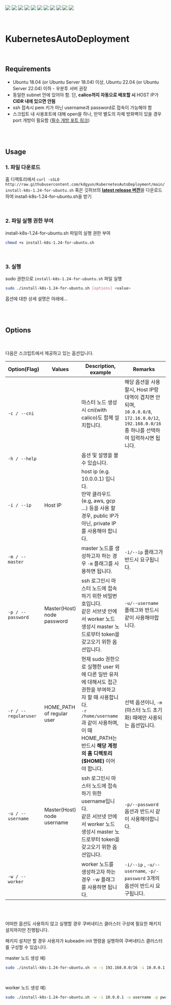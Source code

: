    
   
![](https://img.shields.io/github/v/release/kdgyun/KubernetesAutoDeployment?style=flat-square)
![](https://img.shields.io/github/issues/kdgyun/KubernetesAutoDeployment?color=red&style=flat-square)
![](https://img.shields.io/github/issues-closed/kdgyun/KubernetesAutoDeployment?style=flat-square)
![](https://img.shields.io/github/license/kdgyun/KubernetesAutoDeployment?style=flat-square)
![](https://img.shields.io/github/languages/code-size/kdgyun/KubernetesAutoDeployment?style=flat-square)
![](https://img.shields.io/static/v1?label=Ubuntu&message=<=22.04.2_LTS(Jammy_Jellyfish)&color=green&style=flat-square&logo=ubuntu)
![](https://img.shields.io/static/v1?label=Ubuntu&message=>=v18.04.06_LTS(Bionic_Beaver)&color=green&style=flat-square&logo=ubuntu)
![](https://img.shields.io/static/v1?label=Kubernetes&message=v1.24.15&color=green&style=flat-square&logo=kubernetes)
![](https://img.shields.io/static/v1?label=cri-socket&message=cri-dockerd.v0.0.3&color=green&style=flat-square&logo=docker)
![](https://img.shields.io/static/v1?label=docker&message=v24.0.15&color=green&style=flat-square&logo=docker)
![](https://img.shields.io/static/v1?label=go&message=v1.20.5&color=green&style=flat-square&logo=go)



<br />

# KubernetesAutoDeployment
   

<br />
   
## Requirements   

- Ubuntu 18.04 (or Ubuntu Server 18.04) 이상, Ubuntu 22.04 (or Ubuntu Server 22.04) 이하 - 우분투 서버 권장
- 동일한 subnet 안에 있어야 함. 단, **calico까지 자동으로 배포할 시** HOST IP가 **CIDR 내에 있으면 안됨**
- ssh 접속시 pem 키가 아닌 username과 password로 접속이 가능해야 함
- 스크립트 내 사용포트에 대해 open을 하나, 만약 별도의 자체 방화벽이 있을 경우 port 개방이 필요함
  ([필수 개방 포트 링크](https://v1-24.docs.kubernetes.io/docs/reference/ports-and-protocols/))



<br />
<br />

## **Usage**


### 1. 파일 다운로드

홈 디렉토리에서 `curl -sSLO http://raw.githubusercontent.com/kdgyun/KubernetesAutoDeployment/main/install-k8s-1.24-for-ubuntu.sh` 혹은 깃허브의 [**latest release 버전**](https://github.com/kdgyun/KubernetesAutoDeployment/releases/)을 다운로드하여 install-k8s-1.24-for-ubuntu.sh을 받기

<br />   

### 2. 파일 실행 권한 부여

install-k8s-1.24-for-ubuntu.sh 파일의 실행 권한 부여

```bash
chmod +x install-k8s-1.24-for-ubuntu.sh
```

<br />   

### 3. 실행

sudo 권한으로 `install-k8s-1.24-for-ubuntu.sh`  파일 실행

```bash
sudo ./install-k8s-1.24-for-ubuntu.sh [options] <value>
```


옵션에 대한 상세 설명은 아래에…

<br />   

<br />   

## Options

<br />

다음은 스크립트에서 제공하고 있는 옵션입니다.

| Option(Flag) | Values | Description, example | Remarks |
| --- | --- | --- | --- |
| ```-c / --cni``` |  | 마스터 노드 생성시 cni(with calico)도 함께 설치합니다. | 해당 옵션을 사용할시, Host IP랑 대역이 겹치면 안되며, ```10.0.0.0/8```, ```172.16.0.0/12```, ```192.168.0.0/16``` 중 하나를 선택하여 입력하시면 됩니다. |
| ```-h / --help``` |  | 옵션 및 설명을 볼 수 있습니다. |  |
| ```-i / --ip``` | Host IP | host ip (e.g. 10.0.0.1) 입니다. <br /> 만약 클라우드(e.g, aws, gcp …) 등을 사용 할 경우, public IP가 아닌, private IP를 사용해야 합니다. |  |
| ```-m / --master``` |  | master 노드를 생성하고자 하는 경우 ```-m``` 플래그를 사용하면 됩니다. | ```-i/--ip``` 플래그가 반드시 요구됩니다. |
| ```-p / --password``` | Master(Host) node password | ssh 로그인시 마스터 노드에 접속하기 위한 비밀번호입니다. <br /> 같은 서브넷 안에서 worker 노드 생성시 master 노드로부터 token을 갖고오기 위한 옵션입니다.  | ```-u/--username``` 플래그와 반드시 같이 사용해야합니다. |
| ```-r / --regularuser``` | HOME_PATH of regular user | 현재 sudo 권한으로 실행한 user 외에 다른 일반 유저에 대해서도 접근 권한을 부여하고자 할 때 사용합니다. <br /> ```-r /home/username``` 과 같이 사용하며, 이 때 HOME_PATH는 반드시 **해당 계정의 홈 디렉토리($HOME)** 이어야 합니다. | 선택 옵션이나, ```-m``` (마스터 노드 초기화) 때에만 사용되는 옵션입니다. |
| ```-u / --username``` | Master(Host) node username | ssh 로그인시 마스터 노드에 접속하기 위한 username입니다. <br /> 같은 서브넷 안에서 worker 노드 생성시 master 노드로부터 token을 갖고오기 위한 옵션입니다.  | ```-p/--password``` 옵션과 반드시 같이 사용해야합니다. |
| ```-w / --worker``` |  | worker 노드를 생성하고자 하는 경우 -w 플래그를 사용하면 됩니다. | ```-i/--ip``` , ```-u/--username```, ```-p/-password``` 3개의 옵션이 반드시 요구됩니다. |

<br />
<br />

어떠한 옵션도 사용하지 않고 실행할 경우 쿠버네티스 클러스터 구성에 필요한 패키지 설치까지만 진행됩니다.

패키지 설치만 할 경우 사용자가 kubeadm init 명령을 실행하여 쿠버네티스 클러스터를 구성할 수 있습니다.

master 노드 생성 예)

```bash
sudo ./install-k8s-1.24-for-ubuntu.sh -m -c 192.168.0.0/16 -i 10.0.0.1 
```
<br />   

worker 노드 생성 예)

```bash
sudo ./install-k8s-1.24-for-ubuntu.sh -w -i 10.0.0.1 -u username -p pwd123!
```
